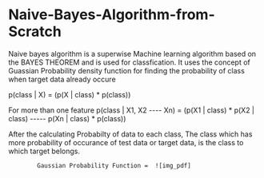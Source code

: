 # Naive-Bayes-Algorithm-from-Scratch

Naive bayes algorithm is a superwise Machine learning algorithm based on the BAYES THEOREM and is used for classfication. It uses the concept of Guassian Probability density function for finding the probability of class when target data already occure

p(class | X) = (p(X | class) * p(class))

For more than one feature
p(class | X1, X2 ---- Xn) = (p(X1 | class) * p(X2 | class) ----- p(Xn | class) * p(class)) 

After the calculating Probabilty of data to each class, The class which has more probability of occurance of test data or target data, is the class to which target belongs.

            
            Gaussian Probability Function =  ![img_pdf]
